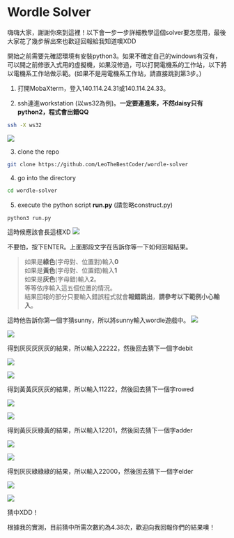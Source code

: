 # Wordle Solver
嗨嗨大家，謝謝你來到這裡！以下會一步一步詳細教學這個solver要怎麼用，最後大家花了幾步解出來也歡迎回報給我知道噢XDD

開始之前需要先確認環境有安裝python3。如果不確定自己的windows有沒有，可以開之前修嵌入式用的虛擬機，如果沒修過，可以打開電機系的工作站，以下將以電機系工作站做示範。(如果不是用電機系工作站，請直接跳到第3步。)

1. 打開MobaXterm，登入140.114.24.31或140.114.24.33。

2. ssh連進workstation (以ws32為例)。**一定要連進來，不然daisy只有python2，程式會出錯QQ**
```bash
ssh -X ws32
```
![](readme_img/img1.png)

3. clone the repo
```bash
git clone https://github.com/LeoTheBestCoder/wordle-solver
```

4. go into the directory
``` bash
cd wordle-solver
```

5. execute the python script **run.py** (請忽略construct.py)
```bash
python3 run.py
```
這時候應該會長這樣XD
![](readme_img/img2.png)

不要怕，按下ENTER。上面那段文字在告訴你等一下如何回報結果。
> 如果是**綠色**(字母對、位置對)輸入**0**</br>
如果是**黃色**(字母對、位置錯)輸入**1**</br>
如果是**灰色**(字母錯)輸入**2**。</br>
等等依序輸入這五個位置的情況。</br>
結果回報的部分只要輸入錯誤程式就會**報錯跳出**，**請參考以下範例小心輸入**。

這時他告訴你第一個字猜sunny，所以將sunny輸入wordle遊戲中。
![](readme_img/img3.png)

![](readme_img/img4.png)


得到灰灰灰灰灰的結果，所以輸入22222，然後回去猜下一個字debit

![](readme_img/img5.png)

![](readme_img/img6.png)

得到黃黃灰灰灰的結果，所以輸入11222，然後回去猜下一個字rowed

![](readme_img/img7.png)

![](readme_img/img8.png)

得到黃灰灰綠黃的結果，所以輸入12201，然後回去猜下一個字adder

![](readme_img/img9.png)

![](readme_img/img10.png)

得到灰灰綠綠綠的結果，所以輸入22000，然後回去猜下一個字elder

![](readme_img/img11.png)

![](readme_img/img12.png)

猜中XDD！

根據我的實測，目前猜中所需次數約為4.38次，歡迎向我回報你們的結果噢！